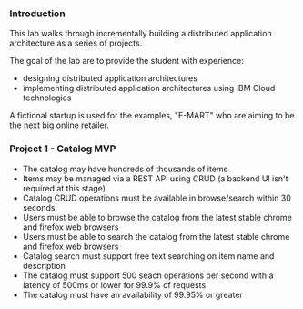 ### Introduction

This lab walks through incrementally building a distributed application architecture as a series of projects.  

The goal of the lab are to provide the student with experience:

 - designing distributed application architectures
 - implementing distributed application architectures using IBM Cloud technologies

A fictional startup is used for the examples, "E-MART" who are aiming to be the next big online retailer.


### Project 1 - Catalog MVP

- The catalog may have hundreds of thousands of items
- Items may be managed via a REST API using CRUD (a backend UI isn't required at this stage)
- Catalog CRUD operations must be available in browse/search within 30 seconds
- Users must be able to browse the catalog from the latest stable chrome and firefox web browsers
- Users must be able to search the catalog from the latest stable chrome and firefox web browsers
- Catalog search must support free text searching on item name and description
- The catalog must support 500 seach operations per second with a latency of 500ms or lower for 99.9% of requests
- The catalog must have an availability of 99.95% or greater
